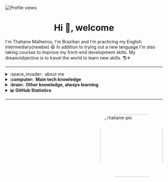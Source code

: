 <p align="left"> <img src="https://komarev.com/ghpvc/?username=thatianemalheiros&color=yellow" alt="Profile views" />

<h1 align="center">Hi 👋, welcome</h1>
<p>I'm Thatiane Malheiros, I'm Brazilian and I'm practicing my English intermediary(newbie) 😆 
   In addition to trying out a new language I'm also taking courses to improve my front-end development skills.
  My dream/objective is to travel the world to learn new skills. &#127758;&#9992; </p>
<hr>
<details>
  <summary>:space_invader: &nbsp;about me</summary>   
   
- 👨‍💻 I’m Junior Web Developer (front-end)
   
- 💬 Ask me about *JavaScript, HTML, CSS* 
   
- ✍🏼 I (not) regularly post articles on in pt-br [medium.com/@pierrando](https://medium.com/@pierrando)
   
- 💚 love: hardware, software, sci-fi , FPS,  lo-fi, dystopia, cat.

- 📫 How to reach me **thatianemalheiros@gmail.com**  
   
- 🗓 1 year and a half of experience html, css.
</details>   

<details>
  <summary><b>:computer: &nbsp;Main tech knowledge</b></summary>
  <br/>
   
![HTML5](https://img.shields.io/badge/HTML5-E34F26.svg?&style=flat&logo=html5&logoColor=white)&nbsp;
![CSS3](https://img.shields.io/badge/CSS3-%231572B6.svg?&style=flat&logo=css3&logoColor=white)&nbsp;
![JavaScript](https://img.shields.io/badge/JAVASCRIPT-323330.svg?&style=flat&logo=javascript&logoColor=%23F7DF1E)&nbsp;
![Git](https://img.shields.io/badge/GIT-%23F05033.svg?&style=flat&logo=git&logoColor=white)&nbsp;
![GitHub](https://img.shields.io/badge/GITHUB-%23121011.svg?&style=flat&logo=github&logoColor=white)&nbsp;
![VSCode](https://img.shields.io/badge/VSCODE-007ACC.svg?&style=flat&logo=visual-studio-code)&nbsp;
![SCRUM](https://img.shields.io/badge/SCRUM-6DB33F.svg?&style=flat&logo=ddd&logoColor=white)&nbsp;   
</details>

<details>
  <summary><b>:brain: &nbsp;Other knowledge, always learning</b></summary>
  <br/>  
   
 ![JQuery](https://img.shields.io/badge/JQUERY-0769AD.svg?&style=flat&logo=jquery&logoColor=white)&nbsp;
 ![SASS](https://img.shields.io/badge/SASS-CC6699.svg?&style=flat&logo=sass&logoColor=white)&nbsp;
 ![AWS](https://img.shields.io/badge/AMAZON%20AWS-232F3E.svg?&style=flat&logo=amazon-aws&logoColor=white)&nbsp;
 ![GithubActions](https://img.shields.io/badge/GITHUB%20ACTIONS-2088FF.svg?&style=flat&logo=github-actions&logoColor=white)&nbsp;  
</details>


<details>
  <summary><b>   &#128202; GitHub Statistics</b></summary>
 <br/>
 <p align="center">
 <img height="137px" src="https://github-readme-streak-stats.herokuapp.com/?user=thatianemalheiros&hide_border=true&theme=nightowl" />
    </p>
    <p align="center">
        <img height="137px" src="https://github-readme-stats.vercel.app/api?username=thatianemalheiros&hide_title=true&hide_border=true&show_icons=true&include_all_commits=true&count_private=true&line_height=21&theme=nightowl" /> <img height="137px" src="https://github-readme-stats.vercel.app/api/top-langs/?username=thatianemalheiros&hide=html&hide_title=true&hide_border=true&layout=compact&langs_count=8&theme=nightowl" />
    </p>
</details>
<hr>
<br><br>
 <img align="right" height="200em" alt="Thatiane-pic" style="border-radius:50px;" src="https://img.artpal.com/769202/25-21-1-26-14-11-55m.jpg">
</div>
<br><br>



<!---
thatianemalheiros/thatianemalheiros is a ✨ special ✨ repository because its `README.md` (this file) appears on your GitHub profile.
You can click the Preview link to take a look at your changes.
--->
